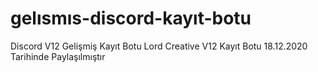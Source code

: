 # gelısmıs-discord-kayıt-botu
Discord V12 Gelişmiş Kayıt Botu
Lord Creative  V12 Kayıt Botu
18.12.2020 Tarihinde Paylaşılmıştır
